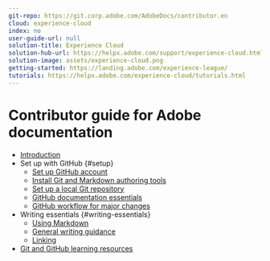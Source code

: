 ```yaml
---
git-repo: https://git.corp.adobe.com/AdobeDocs/contributor.en
cloud: experience-cloud
index: no
user-guide-url: null
solution-title: Experience Cloud
solution-hub-url: https://helpx.adobe.com/support/experience-cloud.html
solution-image: assets/experience-cloud.png
getting-started: https://landing.adobe.com/experience-league/
tutorials: https://helpx.adobe.com/experience-cloud/tutorials.html
---
```


# Contributor guide for Adobe documentation

+ [Introduction](introduction.md)
+ Set up with GitHub {#setup}
  + [Set up GitHub account](setup/sign-up.md)
  + [Install Git and Markdown authoring tools](setup/install-tools.md)
  + [Set up a local Git repository](setup/local-repo.md)
  + [GitHub documentation essentials](setup/git-fundamentals.md)
  + [GitHub workflow for major changes](setup/full-workflow.md)
+ Writing essentials {#writing-essentials}
  + [Using Markdown](writing-essentials/using-markdown.md)
  + [General writing guidance](writing-essentials/general-writing-guidance.md)
  + [Linking](writing-essentials/linking.md)
+ [Git and GitHub learning resources](resources.md)
